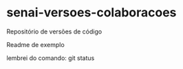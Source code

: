 # senai-versoes-colaboracoes
Repositório de versões de código

Readme de  exemplo

lembrei do comando: git status
